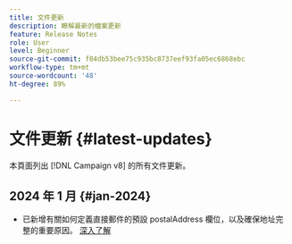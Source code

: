 ```yaml
---
title: 文件更新
description: 瞭解最新的檔案更新
feature: Release Notes
role: User
level: Beginner
source-git-commit: f04db53bee75c935bc8737eef93fa05ec6868ebc
workflow-type: tm+mt
source-wordcount: '48'
ht-degree: 89%

---
```



# 文件更新 {#latest-updates}

本頁面列出 [!DNL Campaign v8] 的所有文件更新。

## 2024 年 1 月 {#jan-2024}

* 已新增有關如何定義直接郵件的預設 postalAddress 欄位，以及確保地址完整的重要原因。 [深入了解](../send/direct-mail.md)
